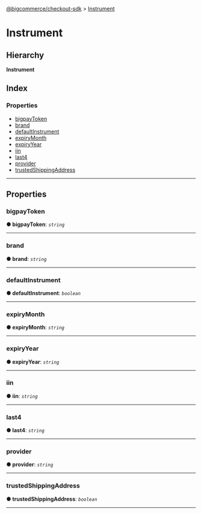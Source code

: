 [@bigcommerce/checkout-sdk](../README.md) > [Instrument](../interfaces/instrument.md)

# Instrument

## Hierarchy

**Instrument**

## Index

### Properties

* [bigpayToken](instrument.md#bigpaytoken)
* [brand](instrument.md#brand)
* [defaultInstrument](instrument.md#defaultinstrument)
* [expiryMonth](instrument.md#expirymonth)
* [expiryYear](instrument.md#expiryyear)
* [iin](instrument.md#iin)
* [last4](instrument.md#last4)
* [provider](instrument.md#provider)
* [trustedShippingAddress](instrument.md#trustedshippingaddress)

---

## Properties

<a id="bigpaytoken"></a>

###  bigpayToken

**● bigpayToken**: *`string`*

___
<a id="brand"></a>

###  brand

**● brand**: *`string`*

___
<a id="defaultinstrument"></a>

###  defaultInstrument

**● defaultInstrument**: *`boolean`*

___
<a id="expirymonth"></a>

###  expiryMonth

**● expiryMonth**: *`string`*

___
<a id="expiryyear"></a>

###  expiryYear

**● expiryYear**: *`string`*

___
<a id="iin"></a>

###  iin

**● iin**: *`string`*

___
<a id="last4"></a>

###  last4

**● last4**: *`string`*

___
<a id="provider"></a>

###  provider

**● provider**: *`string`*

___
<a id="trustedshippingaddress"></a>

###  trustedShippingAddress

**● trustedShippingAddress**: *`boolean`*

___

